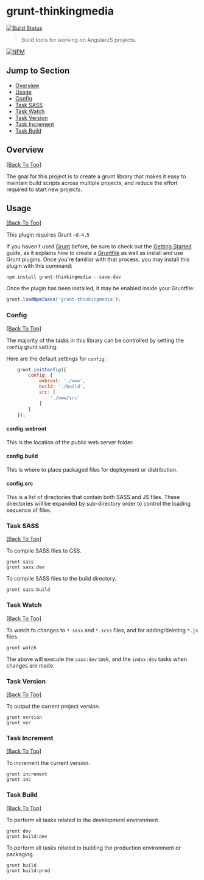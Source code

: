 # grunt-thinkingmedia 
[![Build Status](https://secure.travis-ci.org/thinkingmedia/grunt-thinkingmedia.png?branch=master)](http://travis-ci.org/thinkingmedia/grunt-thinkingmedia)

> Build tools for working on AngularJS projects.

[![NPM](https://nodei.co/npm/grunt-thinkingmedia.png)](https://nodei.co/npm/grunt-thinkingmedia/)

## Jump to Section

* [Overview](#overview)
* [Usage](#usage)
* [Config](#config)
* [Task SASS](#task-sass)
* [Task Watch](#task-watch)
* [Task Version](#task-version)
* [Task Increment](#task-increment)
* [Task Build](#task-build)

## Overview
[[Back To Top]](#jump-to-section)

The goal for this project is to create a grunt library that makes it easy to maintain build scripts across multiple projects, and reduce the effort required to start
new projects.

## Usage
[[Back To Top]](#jump-to-section)

This plugin requires Grunt `~0.4.5`

If you haven't used [Grunt](http://gruntjs.com/) before, be sure to check out the [Getting Started](http://gruntjs.com/getting-started) guide, as it explains how to create a [Gruntfile](http://gruntjs.com/sample-gruntfile) as well as install and use Grunt plugins. Once you're familiar with that process, you may install this plugin with this command:

```shell
npm install grunt-thinkingmedia --save-dev
```

Once the plugin has been installed, it may be enabled inside your Gruntfile:

```js
grunt.loadNpmTasks('grunt-thinkingmedia');
```

### Config
[[Back To Top]](#jump-to-section)

The majority of the tasks in this library can be controlled by setting the `config` grunt setting.

Here are the default settings for `config`:

```js
    grunt.initConfig({
        config: {
            webroot: './www',
            build: './build',
            src: [
                './www/src'
            ]
        }
    });
```

#### config.webroot

This is the location of the public web server folder.

#### config.build

This is where to place packaged files for deployment or distribution.

#### config.src

This is a list of directories that contain both SASS and JS files. These directories will be expanded by sub-directory order to control the loading sequence of files.

### Task SASS
[[Back To Top]](#jump-to-section)

To compile SASS files to CSS.

```shell
grunt sass
grunt sass:dev
```

To compile SASS files to the build directory.

```shell
grunt sass:build
```

### Task Watch
[[Back To Top]](#jump-to-section)

To watch fo changes to `*.sass` and `*.scss` files, and for adding/deleting `*.js` files.

```shell
grunt watch
```

The above will execute the `sass:dev` task, and the `index:dev` tasks when changes are made.

### Task Version
[[Back To Top]](#jump-to-section)

To output the current project version.

```shell
grunt version
grunt ver
```

### Task Increment
[[Back To Top]](#jump-to-section)

To increment the current version.

```shell
grunt increment
grunt inc
```

### Task Build
[[Back To Top]](#jump-to-section)

To perform all tasks related to the development environment.

```shell
grunt dev
grunt build:dev
```

To perform all tasks related to building the production environment or packaging.

```shell
grunt build
grunt build:prod
```